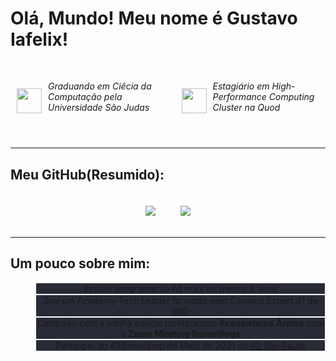 # Olá, Mundo! Meu nome é Gustavo Iafelix!

<div style="display: flex; align-items: left;">
    <div style="display: flex; flex-direction: row; align-items:center; justify-content:center; padding: 10px">
        <img style="width:40px; padding-right: 10px;" src="https://quero.com/wp-content/uploads/2019/08/logo_ies2Sao-Judas.png"/>
        <h6>Graduando em Ciêcia da Computação pela Universidade São Judas</h6>
    </div>
    <div  style="display: flex; flex-direction: row; align-items:center; justify-content:center; padding: 10px">
        <img style="width:40px; padding-right: 10px;" src="https://cadastro-positivo.vocequod.com.br/images/quod-logo.png"/>
        <h6>Estagiário em High-Performance Computing Cluster na Quod</h6>
    </div>
</div>

---
<!-- ![Anurag's GitHub stats](https://github-readme-stats.vercel.app/api?username=anonyblast&show_icons=true&theme=dracula&locale=pt-BR&line_height=40)
![Top Langs](https://github-readme-stats.vercel.app/api/top-langs/?username=anonyblast&locale=pt-BR) -->
## Meu GitHub(Resumido):
<div style="display: flex; flex-direction: row; align-items:center; justify-content:center;">
 <img style="padding: 20px" src="https://github-readme-stats.vercel.app/api?username=anonyblast&show_icons=true&theme=dracula&locale=pt-BR&line_height=40" />
 <img style="padding: 20px" src="https://github-readme-stats.vercel.app/api/top-langs/?username=anonyblast&locale=pt-BR" />
</div>

---
## Um pouco sobre mim:
<dl style="text-align: center;">
    <dd style="border: 1px solid white; border-radius: 2px; background-color: #282a36;">Estudo programação há mais ou menos 3 anos</dd>
    <dd style="border: 1px solid white; border-radius: 2px; background-color: #282a36;">Sou um Academy Tech Leader formado pelo Campus Expert #1 da <a href="https://dio.me">DIO</a></dd>
    <dd style="border: 1px solid white; border-radius: 2px; background-color: #282a36;">Campeão com a minha equipe no Hackaton <b>Ecossistema Ânima</b> com a <b>Zoom Meeting Recordings</b></dd>
    <dd style="border: 1px solid white; border-radius: 2px; background-color: #282a36;">Participei do 42Basecamp de Maio de 2021 da <a href="https://euquero.42sp.org.br/?gclid=Cj0KCQjw3IqSBhCoARIsAMBkTb3hcgpvoqTmz4T4erJpCFlYfZe6-MywYFCpjNKGonxg71EfwXGLpi0aAgxiEALw_wcB">42 São Paulo</a></dd>
    <!-- <dd>Estou participando novamente e estou muito feliz em viver essa experiência incrível!</dd> -->
</dl>